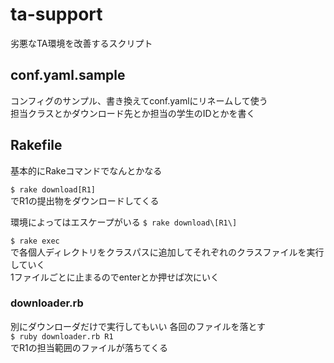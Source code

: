 # ta-support
劣悪なTA環境を改善するスクリプト

## conf.yaml.sample
コンフィグのサンプル、書き換えてconf.yamlにリネームして使う  
担当クラスとかダウンロード先とか担当の学生のIDとかを書く

## Rakefile
基本的にRakeコマンドでなんとかなる  


`$ rake download[R1]`  
でR1の提出物をダウンロードしてくる


環境によってはエスケープがいる
`$ rake download\[R1\]`


`$ rake exec`  
で各個人ディレクトリをクラスパスに追加してそれぞれのクラスファイルを実行していく  
1ファイルごとに止まるのでenterとか押せば次にいく  


### downloader.rb
別にダウンローダだけで実行してもいい
各回のファイルを落とす  
`$ ruby downloader.rb R1`  
でR1の担当範囲のファイルが落ちてくる



